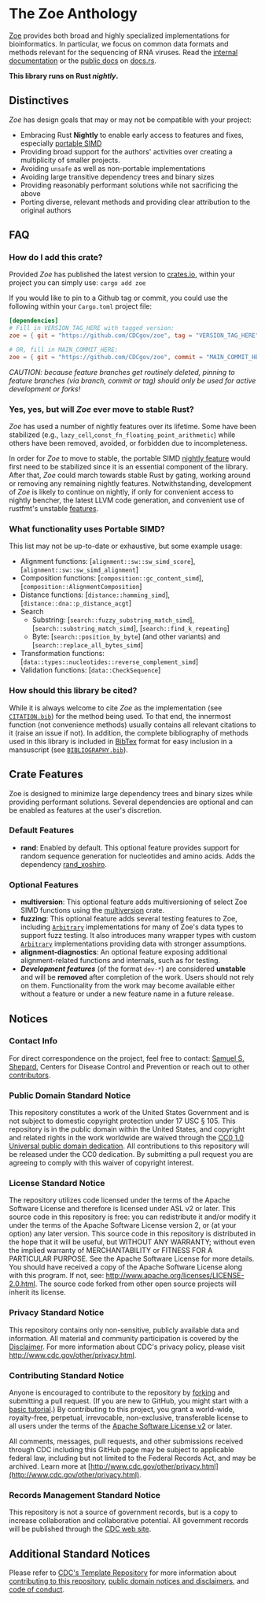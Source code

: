 # The Zoe Anthology

[Zoe](https://en.wikipedia.org/wiki/Zoe_(name)) provides both broad and highly specialized implementations for
bioinformatics. In particular, we focus on common data formats and methods relevant for the sequencing of RNA viruses. Read the [internal documentation](https://cdcgov.github.io/zoe) or the [public docs](https://docs.rs/zoe/latest/zoe/) on [docs.rs](https://docs.rs).

**This library runs on Rust *nightly*.**

## Distinctives

*Zoe* has design goals that may or may not be compatible with your project:

- Embracing Rust **Nightly** to enable early access to features and fixes, especially [portable SIMD](https://github.com/rust-lang/portable-simd)
- Providing broad support for the authors' activities over creating a multiplicity of smaller projects.
- Avoiding `unsafe` as well as non-portable implementations
- Avoiding large transitive dependency trees and binary sizes
- Providing reasonably performant solutions while not sacrificing the above
- Porting diverse, relevant methods and providing clear attribution to the original authors

## FAQ

### How do I add this crate?

Provided *Zoe* has published the latest version to [crates.io](https://crates.io/), within your project you can simply use: `cargo add zoe`

If you would like to pin to a Github tag or commit, you could use the following within your `Cargo.toml` project file:

```toml
[dependencies]
# Fill in VERSION_TAG_HERE with tagged version:
zoe = { git = "https://github.com/CDCgov/zoe", tag = "VERSION_TAG_HERE"}

# OR, fill in MAIN_COMMIT_HERE:
zoe = { git = "https://github.com/CDCgov/zoe", commit = "MAIN_COMMIT_HERE"}
```

*CAUTION: because feature branches get routinely deleted, pinning to feature branches (via branch, commit or tag) should only be used for active development or forks!*

### Yes, yes, but will *Zoe* ever move to stable Rust?

*Zoe* has used a number of nightly features over its lifetime. Some have been stabilized (e.g., <!--`let_chains`, -->`lazy_cell`,`const_fn_floating_point_arithmetic`) while others have been removed, avoided, or forbidden due to incompleteness.

In order for *Zoe* to move to stable, the portable SIMD [nightly feature](https://github.com/rust-lang/rust/issues/86656) would first need to be stabilized since it is an essential component of the library. After that, *Zoe* could march towards stable Rust by gating, working around or removing any remaining nightly features. Notwithstanding, development of *Zoe* is likely to continue on nightly, if only for convenient access to nightly bencher, the latest LLVM code generation, and convenient use of rustfmt's unstable [features](https://rust-lang.github.io/rustfmt/?version=master&search=).

### What functionality uses Portable SIMD?

This list may not be up-to-date or exhaustive, but some example usage:

- Alignment functions: [`alignment::sw::sw_simd_score`], [`alignment::sw::sw_simd_alignment`]
- Composition functions: [`composition::gc_content_simd`], [`composition::AlignmentComposition`]
- Distance functions: [`distance::hamming_simd`], [`distance::dna::p_distance_acgt`]
- Search
  - Substring: [`search::fuzzy_substring_match_simd`], [`search::substring_match_simd`], [`search::find_k_repeating`]
  - Byte: [`search::position_by_byte`] (and other variants) and [`search::replace_all_bytes_simd`]
- Transformation functions: [`data::types::nucleotides::reverse_complement_simd`]
- Validation functions: [`data::CheckSequence`]

### How should this library be cited?

While it is always welcome to cite *Zoe* as the implementation (see [`CITATION.bib`](https://github.com/CDCgov/zoe/blob/main/CITATION.bib)) for the method being used. To that end, the innermost function (not convenience methods) usually contains all relevant citations to it (raise an issue if not). In addition, the complete bibliography of methods used in this library is included in [BibTex](https://en.wikipedia.org/wiki/BibTeX) format for easy inclusion in a mansuscript (see [`BIBLIOGRAPHY.bib`](https://github.com/CDCgov/zoe/blob/main/BIBLIOGRAPHY.bib)).

## Crate Features

Zoe is designed to minimize large dependency trees and binary sizes while providing
performant solutions. Several dependencies are optional and can be enabled as features
at the user's discretion.

### Default Features

- **rand**: Enabled by default. This optional feature provides support for random sequence generation for nucleotides and amino acids. Adds the dependency [rand_xoshiro](https://docs.rs/rand_xoshiro/latest/rand_xoshiro/).

### Optional Features

- **multiversion**: This optional feature adds multiversioning of select Zoe SIMD functions using the [multiversion](https://docs.rs/multiversion/latest/multiversion/) crate.
- **fuzzing**: This optional feature adds several testing features to Zoe, including [`Arbitrary`](https://docs.rs/arbitrary/latest/arbitrary/trait.Arbitrary.html) implementations for many of Zoe's data types to support fuzz testing. It also introduces many wrapper types with custom [`Arbitrary`](https://docs.rs/arbitrary/latest/arbitrary/trait.Arbitrary.html) implementations providing data with stronger assumptions.
- **alignment-diagnostics**: An optional feature exposing additional alignment-related functions and internals, such as for testing.
- ***Development features*** (of the format `dev-*`) are considered **unstable** and will be **removed** after completion of the work. Users should not rely on them. Functionality from the work may become available either without a feature or under a new feature name in a future release.

## Notices

### Contact Info

For direct correspondence on the project, feel free to contact: [Samuel S. Shepard](mailto:sshepard@cdc.gov), Centers for Disease Control and Prevention or reach out to other [contributors](CONTRIBUTORS.md).

### Public Domain Standard Notice

This repository constitutes a work of the United States Government and is not subject to domestic copyright protection under 17 USC § 105. This repository is in the public domain within the United States, and copyright and related rights in the work worldwide are waived through the [CC0 1.0 Universal public domain dedication](https://creativecommons.org/publicdomain/zero/1.0/).  All contributions to this repository will be released under the CC0 dedication.  By submitting a pull request you are agreeing to comply with this waiver of copyright interest.

### License Standard Notice

The repository utilizes code licensed under the terms of the Apache Software License and therefore is licensed under ASL v2 or later. This source code in this repository is free: you can redistribute it and/or modify it under the terms of the Apache Software License version 2, or (at your option) any later version. This source code in this repository is distributed in the hope that it will be useful, but WITHOUT ANY WARRANTY; without even the implied warranty of MERCHANTABILITY or FITNESS FOR A PARTICULAR PURPOSE. See the Apache Software License for more details. You should have received a copy of the Apache Software License along with this program. If not, see: <http://www.apache.org/licenses/LICENSE-2.0.html>. The source code forked from other open source projects will inherit its license.

### Privacy Standard Notice

This repository contains only non-sensitive, publicly available data and information. All material and community participation is covered by the [Disclaimer](https://github.com/CDCgov/template/blob/main/DISCLAIMER.md). For more information about CDC's privacy policy, please visit <http://www.cdc.gov/other/privacy.html>.

### Contributing Standard Notice

Anyone is encouraged to contribute to the repository by [forking](https://help.github.com/articles/fork-a-repo) and submitting a pull request. (If you are new to GitHub, you might start with a [basic tutorial](https://help.github.com/articles/set-up-git).) By contributing to this project, you grant a world-wide, royalty-free, perpetual, irrevocable, non-exclusive, transferable license to all users under the terms of the [Apache Software License v2](http://www.apache.org/licenses/LICENSE-2.0.html) or later.

All comments, messages, pull requests, and other submissions received through CDC including this GitHub page may be subject to applicable federal law, including but not limited to the Federal Records Act, and may be archived. Learn more at [http://www.cdc.gov/other/privacy.html](http://www.cdc.gov/other/privacy.html).

### Records Management Standard Notice

This repository is not a source of government records, but is a copy to increase collaboration and collaborative potential. All government records will be published through the [CDC web site](http://www.cdc.gov).

## Additional Standard Notices

Please refer to [CDC's Template Repository](https://github.com/CDCgov/template) for more information about [contributing to this repository](https://github.com/CDCgov/template/blob/main/CONTRIBUTING.md), [public domain notices and disclaimers](https://github.com/CDCgov/template/blob/main/DISCLAIMER.md), and [code of conduct](https://github.com/CDCgov/template/blob/main/code-of-conduct.md).
